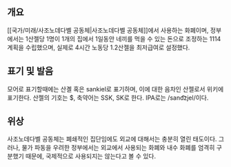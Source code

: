 ## 개요
[[국가/미래/사조노데다벨 공동체|사조노데다벨 공동체]]에서 사용하는 화폐이며, 정부에서는 1산젤당 1명이 1개의 집에서 1일동안 네끼를 먹을 수 있는 돈으로 조정하는 1114계획을 수립했으며, 실제로 4시간 노동당 1.2산젤을 최저급여로 설정했다.

## 표기 및 발음
모어로 표기할때에는 산곌 혹은 sankiel로 표기하며, 이에 대한 음차인 산젤로서 위키에 표기한다. 산젤의 기호는 $, 축약어는 SSK, SK로 한다. IPA로는 /sand͡zjel/이다.

## 위상
사조노데다벨 공동체는 폐쇄적인 집단임에도 외교에 대해서는 충분히 열린 태도이다. 그러나, 물가 파동을 우려한 정부에서는 외교에서 사용되는 화폐와 내수 화폐를 엄격히 구분했기 때문에, 국제적으로 사용되지는 않는다고 볼 수 있다.
